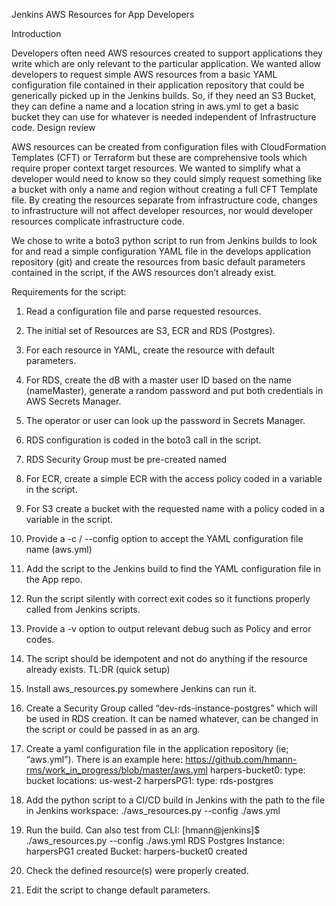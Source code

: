 Jenkins AWS Resources for App Developers

Introduction

Developers often need AWS resources created to support applications they write which are only relevant to the particular application.  We wanted allow developers to request simple AWS resources from a basic YAML configuration file contained in their application repository that could be generically picked up in the Jenkins builds.  So, if they need an S3 Bucket, they can define a name and a location string in aws.yml to get a basic bucket they can use for whatever is needed independent of Infrastructure code.
Design review

AWS resources can be created from configuration files with CloudFormation Templates (CFT) or Terraform but these are comprehensive tools which require proper context target resources.  We wanted to simplify what a developer would need to know so they could simply request something like a bucket with only a name and region without creating a full CFT Template file.   By creating the resources separate from infrastructure code, changes to infrastructure will not affect developer resources, nor would developer resources complicate infrastructure code.

We chose to write a boto3 python script to run from Jenkins builds to look for and read a simple configuration YAML file in the develops application repository (git) and create the resources from basic default parameters contained in the script, if the AWS resources don’t already exist.  

Requirements for the script:

1.	Read a configuration file and parse requested resources.
2.	The initial set of Resources are S3, ECR and RDS (Postgres).
3.	For each resource in YAML, create the resource with default parameters.
4.	For RDS, create the dB with a master user ID based on the name (nameMaster), generate a random password and put both credentials in AWS Secrets Manager.
5.	The operator or user can look up the password in Secrets Manager.
6.	RDS configuration is coded in the boto3 call in the script.
7.	RDS Security Group must be pre-created named 
8.	For ECR, create a simple ECR with the access policy coded in a variable in the script.
9.	For S3 create a bucket with the requested name with a policy coded in a variable in the script.
10.	Provide a -c / --config option to accept the YAML configuration file name (aws.yml)
11.	Add the script to the Jenkins build to find the YAML configuration file in the App repo.
12.	Run the script silently with correct exit codes so it functions properly called from Jenkins scripts.
13.	Provide a -v option to output relevant debug such as Policy and error codes.
14.	The script should be idempotent and not do anything if the resource already exists.
TL:DR (quick setup)
1.	Install aws_resources.py somewhere Jenkins can run it.
2.	Create a Security Group called “dev-rds-instance-postgres” which will be used in RDS creation. It can be named whatever, can be changed in the script or could be passed in as an arg.

 
3.	Create a yaml configuration file in the application repository (ie; “aws.yml”).  There is an example here: https://github.com/hmann-rms/work_in_progress/blob/master/aws.yml
  		harpers-bucket0:
            type: bucket
            locations: us-west-2
        harpersPG1:
            type: rds-postgres
4.	Add the python script to a CI/CD build in Jenkins with the path to the file in Jenkins workspace:
./aws_resources.py --config ./aws.yml

5.	Run the build.  Can also test from CLI: 
[hmann@jenkins]$ ./aws_resources.py --config ./aws.yml
RDS Postgres Instance: harpersPG1 created
Bucket: harpers-bucket0 created
6.	Check the defined resource(s) were properly created.
7.	Edit the script to change default parameters.
